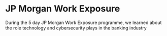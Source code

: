 # JP Morgan Work Exposure

During the 5 day JP Morgan Work Exposure programme, we learned about the role technology and cybersecurity plays in the banking industry